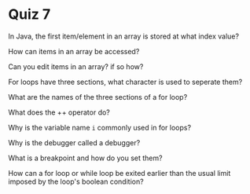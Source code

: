 # Quiz 7

In Java, the first item/element in an array is stored at what index value?

How can items in an array be accessed?

Can you edit items in an array? if so how?

For loops have three sections, what character is used to seperate them?

What are the names of the three sections of a for loop?

What does the ++ operator do?

Why is the variable name `i` commonly used in for loops?

Why is the debugger called a debugger?

What is a breakpoint and how do you set them?

How can a for loop or while loop be exited earlier than the usual limit imposed by the loop's boolean condition?
